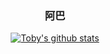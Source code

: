 <div align="center">
  
### 阿巴
  
<a href="https://github.com/anuraghazra/github-readme-stats"><img src="https://github-readme-stats.vercel.app/api?username=urealtoby&show_icons=true&include_all_commits=true&theme=buefy&hide_border=true" alt="Toby's github stats" /></a>

</div>
